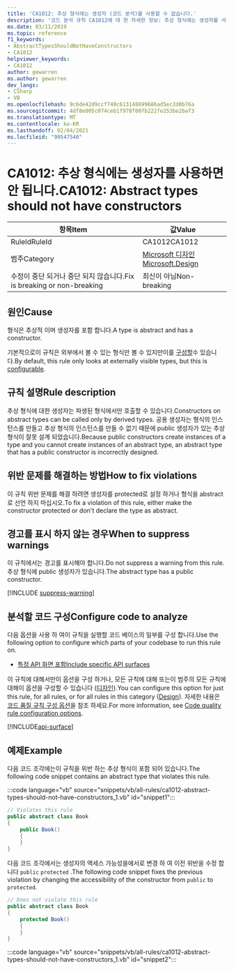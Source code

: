 ```yaml
---
title: 'CA1012: 추상 형식에는 생성자 (코드 분석)를 사용할 수 없습니다.'
description: '코드 분석 규칙 CA1012에 대 한 자세한 정보: 추상 형식에는 생성자를 사용할 수 없습니다.'
ms.date: 03/11/2019
ms.topic: reference
f1_keywords:
- AbstractTypesShouldNotHaveConstructors
- CA1012
helpviewer_keywords:
- CA1012
author: gewarren
ms.author: gewarren
dev_langs:
- CSharp
- VB
ms.openlocfilehash: 9c6de42d9ccf740c613148699686ad5ec2d0b76a
ms.sourcegitcommit: 4df8e005c074ceb1f978f007b222fe253be2baf3
ms.translationtype: MT
ms.contentlocale: ko-KR
ms.lasthandoff: 02/04/2021
ms.locfileid: "99547540"
---
```

# <a name="ca1012-abstract-types-should-not-have-constructors"></a><span data-ttu-id="3a34a-103">CA1012: 추상 형식에는 생성자를 사용하면 안 됩니다.</span><span class="sxs-lookup"><span data-stu-id="3a34a-103">CA1012: Abstract types should not have constructors</span></span>

| <span data-ttu-id="3a34a-104">항목</span><span class="sxs-lookup"><span data-stu-id="3a34a-104">Item</span></span>                                     | <span data-ttu-id="3a34a-105">값</span><span class="sxs-lookup"><span data-stu-id="3a34a-105">Value</span></span>            |
|------------------------------------------|------------------|
| <span data-ttu-id="3a34a-106">RuleId</span><span class="sxs-lookup"><span data-stu-id="3a34a-106">RuleId</span></span>                                   | <span data-ttu-id="3a34a-107">CA1012</span><span class="sxs-lookup"><span data-stu-id="3a34a-107">CA1012</span></span>           |
| <span data-ttu-id="3a34a-108">범주</span><span class="sxs-lookup"><span data-stu-id="3a34a-108">Category</span></span>                                 | [<span data-ttu-id="3a34a-109">Microsoft 디자인</span><span class="sxs-lookup"><span data-stu-id="3a34a-109">Microsoft.Design</span></span>](design-warnings.md) |
| <span data-ttu-id="3a34a-110">수정이 중단 되거나 중단 되지 않습니다.</span><span class="sxs-lookup"><span data-stu-id="3a34a-110">Fix is breaking or non-breaking</span></span> | <span data-ttu-id="3a34a-111">최신이 아님</span><span class="sxs-lookup"><span data-stu-id="3a34a-111">Non-breaking</span></span>     |

## <a name="cause"></a><span data-ttu-id="3a34a-112">원인</span><span class="sxs-lookup"><span data-stu-id="3a34a-112">Cause</span></span>

<span data-ttu-id="3a34a-113">형식은 추상적 이며 생성자를 포함 합니다.</span><span class="sxs-lookup"><span data-stu-id="3a34a-113">A type is abstract and has a constructor.</span></span>

<span data-ttu-id="3a34a-114">기본적으로이 규칙은 외부에서 볼 수 있는 형식만 볼 수 있지만이를 [구성할](#configure-code-to-analyze)수 있습니다.</span><span class="sxs-lookup"><span data-stu-id="3a34a-114">By default, this rule only looks at externally visible types, but this is [configurable](#configure-code-to-analyze).</span></span>

## <a name="rule-description"></a><span data-ttu-id="3a34a-115">규칙 설명</span><span class="sxs-lookup"><span data-stu-id="3a34a-115">Rule description</span></span>

<span data-ttu-id="3a34a-116">추상 형식에 대한 생성자는 파생된 형식에서만 호출할 수 있습니다.</span><span class="sxs-lookup"><span data-stu-id="3a34a-116">Constructors on abstract types can be called only by derived types.</span></span> <span data-ttu-id="3a34a-117">공용 생성자는 형식의 인스턴스를 만들고 추상 형식의 인스턴스를 만들 수 없기 때문에 public 생성자가 있는 추상 형식이 잘못 설계 되었습니다.</span><span class="sxs-lookup"><span data-stu-id="3a34a-117">Because public constructors create instances of a type and you cannot create instances of an abstract type, an abstract type that has a public constructor is incorrectly designed.</span></span>

## <a name="how-to-fix-violations"></a><span data-ttu-id="3a34a-118">위반 문제를 해결하는 방법</span><span class="sxs-lookup"><span data-stu-id="3a34a-118">How to fix violations</span></span>

<span data-ttu-id="3a34a-119">이 규칙 위반 문제를 해결 하려면 생성자를 protected로 설정 하거나 형식을 abstract로 선언 하지 마십시오.</span><span class="sxs-lookup"><span data-stu-id="3a34a-119">To fix a violation of this rule, either make the constructor protected or don't declare the type as abstract.</span></span>

## <a name="when-to-suppress-warnings"></a><span data-ttu-id="3a34a-120">경고를 표시 하지 않는 경우</span><span class="sxs-lookup"><span data-stu-id="3a34a-120">When to suppress warnings</span></span>

<span data-ttu-id="3a34a-121">이 규칙에서는 경고를 표시해야 합니다.</span><span class="sxs-lookup"><span data-stu-id="3a34a-121">Do not suppress a warning from this rule.</span></span> <span data-ttu-id="3a34a-122">추상 형식에 public 생성자가 있습니다.</span><span class="sxs-lookup"><span data-stu-id="3a34a-122">The abstract type has a public constructor.</span></span>

[!INCLUDE [suppress-warning](../../../../includes/code-analysis/suppress-warning.md)]

## <a name="configure-code-to-analyze"></a><span data-ttu-id="3a34a-123">분석할 코드 구성</span><span class="sxs-lookup"><span data-stu-id="3a34a-123">Configure code to analyze</span></span>

<span data-ttu-id="3a34a-124">다음 옵션을 사용 하 여이 규칙을 실행할 코드 베이스의 일부를 구성 합니다.</span><span class="sxs-lookup"><span data-stu-id="3a34a-124">Use the following option to configure which parts of your codebase to run this rule on.</span></span>

- [<span data-ttu-id="3a34a-125">특정 API 화면 포함</span><span class="sxs-lookup"><span data-stu-id="3a34a-125">Include specific API surfaces</span></span>](#include-specific-api-surfaces)

<span data-ttu-id="3a34a-126">이 규칙에 대해서만이 옵션을 구성 하거나, 모든 규칙에 대해 또는이 범주의 모든 규칙에 대해이 옵션을 구성할 수 있습니다 ([디자인](design-warnings.md)).</span><span class="sxs-lookup"><span data-stu-id="3a34a-126">You can configure this option for just this rule, for all rules, or for all rules in this category ([Design](design-warnings.md)).</span></span> <span data-ttu-id="3a34a-127">자세한 내용은 [코드 품질 규칙 구성 옵션](../code-quality-rule-options.md)을 참조 하세요.</span><span class="sxs-lookup"><span data-stu-id="3a34a-127">For more information, see [Code quality rule configuration options](../code-quality-rule-options.md).</span></span>

[!INCLUDE[api-surface](~/includes/code-analysis/api-surface.md)]

## <a name="example"></a><span data-ttu-id="3a34a-128">예제</span><span class="sxs-lookup"><span data-stu-id="3a34a-128">Example</span></span>

<span data-ttu-id="3a34a-129">다음 코드 조각에는이 규칙을 위반 하는 추상 형식이 포함 되어 있습니다.</span><span class="sxs-lookup"><span data-stu-id="3a34a-129">The following code snippet contains an abstract type that violates this rule.</span></span>

:::code language="vb" source="snippets/vb/all-rules/ca1012-abstract-types-should-not-have-constructors_1.vb" id="snippet1":::

```csharp
// Violates this rule
public abstract class Book
{
    public Book()
    {
    }
}
```

<span data-ttu-id="3a34a-130">다음 코드 조각에서는 생성자의 액세스 가능성을에서로 변경 하 여 이전 위반을 수정 합니다 `public` `protected` .</span><span class="sxs-lookup"><span data-stu-id="3a34a-130">The following code snippet fixes the previous violation by changing the accessibility of the constructor from `public` to `protected`.</span></span>

```csharp
// Does not violate this rule
public abstract class Book
{
    protected Book()
    {
    }
}
```

:::code language="vb" source="snippets/vb/all-rules/ca1012-abstract-types-should-not-have-constructors_1.vb" id="snippet2":::
